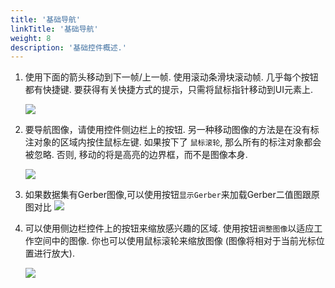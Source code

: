 ```yaml
---
title: '基础导航'
linkTitle: '基础导航'
weight: 8
description: '基础控件概述.'
---
```

1. 使用下面的箭头移动到下一帧/上一帧.
   使用滚动条滑块滚动帧.
   几乎每个按钮都有快捷键.
   要获得有关快捷方式的提示，只需将鼠标指针移动到UI元素上.

   ![](/images/image008.jpg)

1. 要导航图像，请使用控件侧边栏上的按钮.
   另一种移动图像的方法是在没有标注对象的区域内按住鼠标左键.
   如果按下了 `鼠标滚轮`, 那么所有的标注对象都会被忽略. 否则,
   移动的将是高亮的边界框，而不是图像本身.

   ![](/images/image136.jpg)

1. 如果数据集有Gerber图像,可以使用按钮`显示Gerber`来加载Gerber二值图跟原图对比
   ![](/images/image_showGerber.jpg)

2. 可以使用侧边栏控件上的按钮来缩放感兴趣的区域.
   使用按钮`调整图像`以适应工作空间中的图像.
   你也可以使用鼠标滚轮来缩放图像
   (图像将相对于当前光标位置进行放大).

   ![](/images/image137.jpg)


